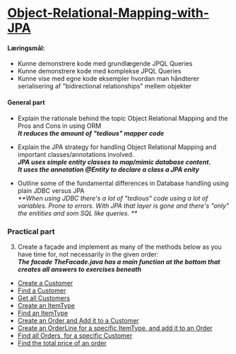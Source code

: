 # [Object-Relational-Mapping-with-JPA](https://docs.google.com/document/d/1Vm1sa-aGGsMZQB4EYIk0Zgkegg6kkyhikCgYQCP6GoQ/edit)  

#### Læringsmål:

  *  Kunne demonstrere kode med grundlægende JPQL Queries  
  *  Kunne demonstrere kode med komplekse JPQL Queries  
  *  Kunne vise med egne kode eksempler hvordan man håndterer serialisering af "bidirectional relationships" mellem objekter  

#### General part
 * Explain the rationale behind the topic Object Relational Mapping and the Pros and Cons in using ORM  
_**It reduces the amount of "tedious" mapper code**_  

 * Explain the JPA strategy for handling Object Relational Mapping and important classes/annotations involved.  
_**JPA uses simple entity classes to map/mimic database content.  
It uses the annotation @Entity to declare a class a JPA enity**_  

 * Outline some of the fundamental differences in Database handling using plain JDBC versus JPA  
_**When using JDBC there's a lot of "tedious" code using a lot of variables. Prone to errors. With JPA that layer is gone and there's "only" the enitities and som SQL like  queries. **_  


### Practical part

 3) Create a façade and implement as many of the methods below as you have time for, not necessarily in the given order:  
_**The facade TheFacade.java has a main function at the bottom that creates all answers to exercises beneath**_  

  * [Create a Customer](https://github.com/cph-ms782/review_week38_wednesday_thursday/blob/eb6672acf8370b25b631722d322611178d2b12f5/Object-Relational-Mapping-with-JPA/src/main/java/facades/TheFacade.java#L205)  
  * [Find a Customer](https://github.com/cph-ms782/review_week38_wednesday_thursday/blob/eb6672acf8370b25b631722d322611178d2b12f5/Object-Relational-Mapping-with-JPA/src/main/java/facades/TheFacade.java#L212)  
  * [Get all Customers](https://github.com/cph-ms782/review_week38_wednesday_thursday/blob/eb6672acf8370b25b631722d322611178d2b12f5/Object-Relational-Mapping-with-JPA/src/main/java/facades/TheFacade.java#L216)  
  * [Create an ItemType](https://github.com/cph-ms782/review_week38_wednesday_thursday/blob/eb6672acf8370b25b631722d322611178d2b12f5/Object-Relational-Mapping-with-JPA/src/main/java/facades/TheFacade.java#L222)  
  * [Find an ItemType](https://github.com/cph-ms782/review_week38_wednesday_thursday/blob/eb6672acf8370b25b631722d322611178d2b12f5/Object-Relational-Mapping-with-JPA/src/main/java/facades/TheFacade.java#L229)  
  * [Create an Order and Add it to a Customer](https://github.com/cph-ms782/review_week38_wednesday_thursday/blob/eb6672acf8370b25b631722d322611178d2b12f5/Object-Relational-Mapping-with-JPA/src/main/java/facades/TheFacade.java#L233)  
  * [Create an OrderLine for a specific ItemType, and add it to an Order](https://github.com/cph-ms782/review_week38_wednesday_thursday/blob/eb6672acf8370b25b631722d322611178d2b12f5/Object-Relational-Mapping-with-JPA/src/main/java/facades/TheFacade.java#L240)  
  * [Find all Orders, for a specific Customer](https://github.com/cph-ms782/review_week38_wednesday_thursday/blob/eb6672acf8370b25b631722d322611178d2b12f5/Object-Relational-Mapping-with-JPA/src/main/java/facades/TheFacade.java#L247)  
  * [Find the total price of an order](https://github.com/cph-ms782/review_week38_wednesday_thursday/blob/eb6672acf8370b25b631722d322611178d2b12f5/Object-Relational-Mapping-with-JPA/src/main/java/facades/TheFacade.java#L254)  




